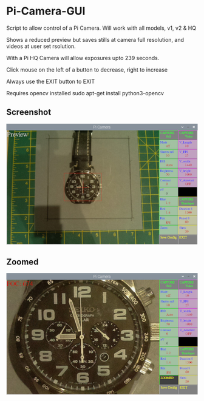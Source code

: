 # Pi-Camera-GUI

Script to allow control of a Pi Camera. Will work with all models, v1, v2 & HQ

Shows a reduced preview but saves stills at camera full resolution, and videos at user set rsolution.

With a Pi HQ Camera will allow exposures upto 239 seconds.

Click mouse on the left of a button to decrease, right to increase

Always use the EXIT button to EXIT

Requires opencv installed  sudo apt-get install python3-opencv

## Screenshot

![screenshot](screen001.jpg)

## Zoomed

![screenshot](zoomed.jpg)
